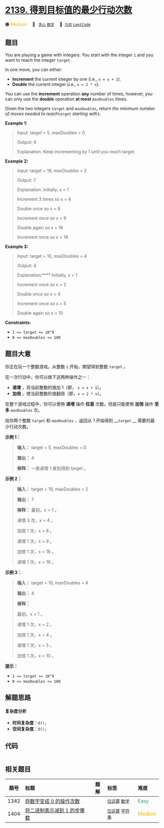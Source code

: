# [2139. 得到目标值的最少行动次数](https://2xiao.github.io/leetcode-js/problem/2139.html)

🟠 <font color=#ffb800>Medium</font>&emsp; 🔖&ensp; [`贪心`](/tag/greedy.md) [`数学`](/tag/math.md)&emsp; 🔗&ensp;[`力扣`](https://leetcode.cn/problems/minimum-moves-to-reach-target-score) [`LeetCode`](https://leetcode.com/problems/minimum-moves-to-reach-target-score)

## 题目

You are playing a game with integers. You start with the integer `1` and you
want to reach the integer `target`.

In one move, you can either:

  * **Increment** the current integer by one (i.e., `x = x + 1`).
  * **Double** the current integer (i.e., `x = 2 * x`).

You can use the **increment** operation **any** number of times, however, you
can only use the **double** operation **at most** `maxDoubles` times.

Given the two integers `target` and `maxDoubles`, return _the minimum number
of moves needed to reach_`target` _starting with_`1`.



**Example 1:**

> Input: target = 5, maxDoubles = 0
> 
> Output: 4
> 
> Explanation: Keep incrementing by 1 until you reach target.

**Example 2:**

> Input: target = 19, maxDoubles = 2
> 
> Output: 7
> 
> Explanation: Initially, x = 1
> 
> Increment 3 times so x = 4
> 
> Double once so x = 8
> 
> Increment once so x = 9
> 
> Double again so x = 18
> 
> Increment once so x = 19

**Example 3:**

> Input: target = 10, maxDoubles = 4
> 
> Output: 4
> 
> Explanation:**** Initially, x = 1
> 
> Increment once so x = 2
> 
> Double once so x = 4
> 
> Increment once so x = 5
> 
> Double again so x = 10

**Constraints:**

  * `1 <= target <= 10^9`
  * `0 <= maxDoubles <= 100`


## 题目大意

你正在玩一个整数游戏。从整数 `1` 开始，期望得到整数 `target` 。

在一次行动中，你可以做下述两种操作之一：

  * **递增** ，将当前整数的值加 1（即， `x = x + 1`）。
  * **加倍** ，使当前整数的值翻倍（即，`x = 2 * x`）。

在整个游戏过程中，你可以使用 **递增** 操作 **任意** 次数。但是只能使用 **加倍** 操作 **至多** `maxDoubles` 次。

给你两个整数 `target` 和 `maxDoubles` ，返回从 1 开始得到 __`target` __ 需要的最少行动次数。



**示例 1：**

> 
> 
> 
> 
> 
> **输入：** target = 5, maxDoubles = 0
> 
> **输出：** 4
> 
> **解释：** 一直递增 1 直到得到 target 。
> 
> 

**示例 2：**

> 
> 
> 
> 
> 
> **输入：** target = 19, maxDoubles = 2
> 
> **输出：** 7
> 
> **解释：** 最初，x = 1 。
> 
> 递增 3 次，x = 4 。
> 
> 加倍 1 次，x = 8 。
> 
> 递增 1 次，x = 9 。
> 
> 加倍 1 次，x = 18 。
> 
> 递增 1 次，x = 19 。
> 
> 

**示例 3：**

> 
> 
> 
> 
> 
> **输入：** target = 10, maxDoubles = 4
> 
> **输出：** 4
> 
> **解释：**
> 
> 最初，x = 1 。 
> 
> 递增 1 次，x = 2 。 
> 
> 加倍 1 次，x = 4 。 
> 
> 递增 1 次，x = 5 。 
> 
> 加倍 1 次，x = 10 。 
> 
> 



**提示：**

  * `1 <= target <= 10^9`
  * `0 <= maxDoubles <= 100`


## 解题思路

#### 复杂度分析

- **时间复杂度**：`O()`，
- **空间复杂度**：`O()`，

## 代码

```javascript

```

## 相关题目

<!-- prettier-ignore -->
| 题号 | 标题 | 题解 | 标签 | 难度 |
| :------: | :------ | :------: | :------ | :------ |
| 1342 | [将数字变成 0 的操作次数](https://leetcode.com/problems/number-of-steps-to-reduce-a-number-to-zero) |  |  [`位运算`](/tag/bit-manipulation.md) [`数学`](/tag/math.md) | <font color=#15bd66>Easy</font> |
| 1404 | [将二进制表示减到 1 的步骤数](https://leetcode.com/problems/number-of-steps-to-reduce-a-number-in-binary-representation-to-one) |  |  [`位运算`](/tag/bit-manipulation.md) [`字符串`](/tag/string.md) | <font color=#ffb800>Medium</font> |